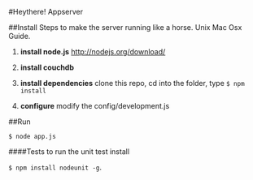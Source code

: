 #Heythere! Appserver



##Install
Steps to make the server running like a horse. Unix Mac Osx Guide.

1. __install node.js__ http://nodejs.org/download/

2. __install couchdb__

4. __install dependencies__
clone this repo, cd into the folder, type `$ npm install`
 
5. __configure__ modify the config/development.js

##Run

`$ node app.js`

####Tests
to run the unit test install 

`$ npm install nodeunit -g`.



